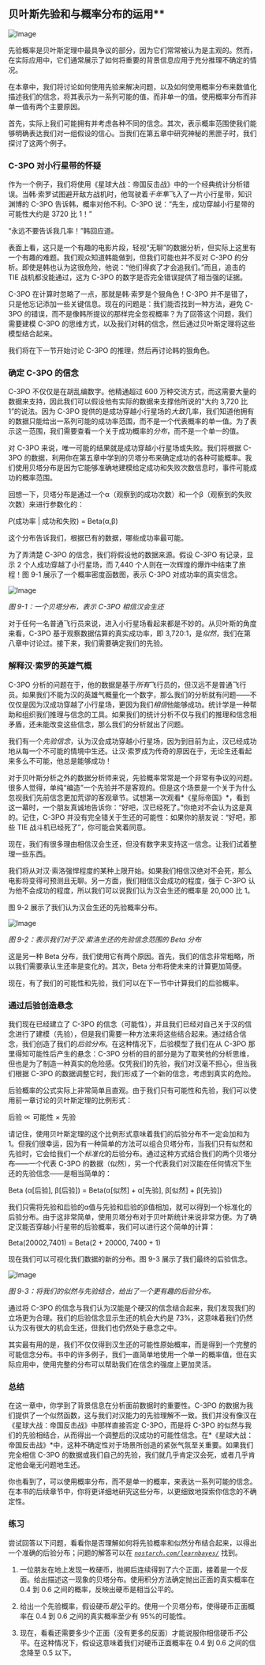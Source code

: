 ## 贝叶斯先验和与概率分布的运用**

![Image](img/common.jpg)

先验概率是贝叶斯定理中最具争议的部分，因为它们常常被认为是主观的。然而，在实际应用中，它们通常展示了如何将重要的背景信息应用于充分推理不确定的情况。

在本章中，我们将讨论如何使用先验来解决问题，以及如何使用概率分布来数值化描述我们的信念，将其表示为一系列可能的值，而非单一的值。使用概率分布而非单一值有两个主要原因。

首先，实际上我们可能拥有并考虑各种不同的信念。其次，表示概率范围使我们能够明确表达我们对一组假设的信心。当我们在第五章中研究神秘的黑匣子时，我们探讨了这两个例子。

### C-3PO 对小行星带的怀疑

作为一个例子，我们将使用《星球大战：帝国反击战》中的一个经典统计分析错误。当韩·索罗试图避开敌方战机时，他驾驶着*千年隼*飞入了一片小行星带，知识渊博的 C-3PO 告诉韩，概率对他不利。C-3PO 说：“先生，成功穿越小行星带的可能性大约是 3720 比 1！”

“永远不要告诉我几率！”韩回应道。

表面上看，这只是一个有趣的电影片段，轻视“无聊”的数据分析，但实际上这里有一个有趣的难题。我们观众知道韩能做到，但我们可能也并不反对 C-3PO 的分析。即使是韩也认为这很危险，他说：“他们得疯了才会追我们。”而且，追击的 TIE 战机都没能通过，这为 C-3PO 的数字是否完全错误提供了相当强的证据。

C-3PO 在计算时忽略了一点，那就是韩·索罗是个狠角色！C-3PO 并不是错了，只是他忘记添加一些关键信息。现在的问题是：我们能否找到一种方法，避免 C-3PO 的错误，而不是像韩所提议的那样完全忽视概率？为了回答这个问题，我们需要建模 C-3PO 的思维方式，以及我们对韩的信念，然后通过贝叶斯定理将这些模型结合起来。

我们将在下一节开始讨论 C-3PO 的推理，然后再讨论韩的狠角色。

### 确定 C-3PO 的信念

C-3PO 不仅仅是在胡乱编数字。他精通超过 600 万种交流方式，而这需要大量的数据来支持，因此我们可以假设他有实际的数据来支撑他所说的“大约 3,720 比 1”的说法。因为 C-3PO 提供的是成功穿越小行星场的*大致*几率，我们知道他拥有的数据只能给出一系列可能的成功率范围，而不是一个代表概率的单一值。为了表示这一范围，我们需要查看一个关于成功概率的*分布*，而不是一个单一的值。

对 C-3PO 来说，唯一可能的结果就是成功穿越小行星场或失败。我们将根据 C-3PO 的数据，利用你在第五章中学到的贝塔分布来确定成功的各种可能概率。我们使用贝塔分布是因为它能够准确地建模给定成功和失败次数信息时，事件可能成功的概率范围。

回想一下，贝塔分布是通过一个α（观察到的成功次数）和一个β（观察到的失败次数）来进行参数化的：

*P*(成功率 | 成功和失败) = Beta(α,β)

这个分布告诉我们，根据已有的数据，哪些成功率最可能。

为了弄清楚 C-3PO 的信念，我们将假设他的数据来源。假设 C-3PO 有记录，显示 2 个人成功穿越了小行星场，而 7,440 个人则在一次辉煌的爆炸中结束了旅程！图 9-1 展示了一个概率密度函数图，表示 C-3PO 对成功率的真实信念。

![Image](img/09fig01.jpg)

*图 9-1：一个贝塔分布，表示 C-3PO 相信汉会生还*

对于任何一名普通飞行员来说，进入小行星场看起来都是不妙的。从贝叶斯的角度来看，C-3PO 基于观察数据估算的真实成功率，即 3,720:1，是*似然*，我们在第八章中讨论过。接下来，我们需要确定我们的先验。

### 解释汉·索罗的英雄气概

C-3PO 分析的问题在于，他的数据是基于*所有*飞行员的，但汉远不是普通飞行员。如果我们不能为汉的英雄气概量化一个数字，那么我们的分析就有问题——不仅仅是因为汉成功穿越了小行星场，更因为我们*相信*他能够成功。统计学是一种帮助和组织我们推理与信念的工具。如果我们的统计分析不仅与我们的推理和信念相矛盾，还未能改变这些信念，那么我们的分析就出了问题。

我们有一个*先验信念*，认为汉会成功穿越小行星场，因为到目前为止，汉已经成功地从每一个不可能的情境中生还。让汉·索罗成为传奇的原因在于，无论生还看起来多么不可能，他总是能够成功！

对于贝叶斯分析之外的数据分析师来说，先验概率常常是一个非常有争议的问题。很多人觉得，单纯“编造”一个先验并不是客观的。但是这个场景是一个关于为什么忽视我们先前信念更加荒谬的客观章节。试想第一次观看*《星际帝国》*，看到这一幕时，一个朋友真诚地告诉你：“好吧，汉已经死了。”你绝对不会认为这是真的。记住，C-3PO 并没有完全错关于生还的可能性：如果你的朋友说：“好吧，那些 TIE 战斗机已经死了”，你可能会笑着同意。

现在，我们有很多理由相信汉会生还，但没有数字来支持这一信念。让我们试着整理一些东西。

我们将从对汉·索洛强悍程度的某种上限开始。如果我们相信汉绝对不会死，那么电影将变得可预测且无聊。另一方面，我们相信汉会成功的程度，强于 C-3PO 认为他不会成功的程度，所以我们可以说我们认为汉会生还的概率是 20,000 比 1。

图 9-2 展示了我们认为汉会生还的先验概率分布。

![Image](img/09fig02.jpg)

*图 9-2：表示我们对于汉·索洛生还的先验信念范围的 Beta 分布*

这是另一种 Beta 分布，我们使用它有两个原因。首先，我们的信念非常粗略，所以我们需要承认生还率是变化的。其次，Beta 分布将使未来的计算更加简便。

现在，有了我们的可能性和先验，我们可以在下一节中计算我们的后验概率。

### 通过后验创造悬念

我们现在已经建立了 C-3PO 的信念（可能性），并且我们已经对自己关于汉的信念进行了建模（先验），但是我们需要一种方法来将这些结合起来。通过结合信念，我们创造了我们的*后验分布*。在这种情况下，后验模型了我们在从 C-3PO 那里得知可能性后产生的悬念：C-3PO 分析的目的部分是为了取笑他的分析思维，但也是为了制造一种真实的危险感。仅凭我们的先验，我们对汉毫不担心，但当我们根据 C-3PO 的数据调整它时，我们形成了一个新的信念，考虑到真实的危险。

后验概率的公式实际上非常简单且直观。由于我们只有可能性和先验，我们可以使用前一章讨论的贝叶斯定理的比例形式：

后验 ∝ 可能性 × 先验

请记住，使用贝叶斯定理的这个比例形式意味着我们的后验分布不一定会加和为 1。但我们很幸运，因为有一种简单的方法可以组合贝塔分布，当我们只有似然和先验时，它会给我们一个*标准化*的后验分布。通过这种方式结合我们的两个贝塔分布——一个代表 C-3PO 的数据（似然），另一个代表我们对汉能在任何情况下生还的先验信念——是相当简单的：

Beta (α[后验], β[后验]) = Beta(α[似然] + α[先验], β[似然] + β[先验])

我们只需将先验和后验的α值与先验和后验的β值相加，就可以得到一个标准化的后验分布。由于这非常简单，使用贝塔分布对于贝叶斯统计来说非常方便。为了确定汉能否穿越小行星带的后验概率，我们可以进行这个简单的计算：

Beta(20002,7401) = Beta(2 + 20000, 7400 + 1)

现在我们可以可视化我们数据的新的分布。图 9-3 展示了我们最终的后验信念。

![Image](img/09fig03.jpg)

*图 9-3：将我们的似然与先验结合，给出了一个更有趣的后验分布。*

通过将 C-3PO 的信念与我们认为汉能是个硬汉的信念结合起来，我们发现我们的立场更为合理。我们的后验信念显示生还的机会大约是 73%，这意味着我们仍然认为汉有很大的机会生还，但我们也仍然处于悬念之中。

其实最有用的是，我们不仅仅得到汉生还的可能性原始概率，而是得到一个完整的可能信念分布。书中的许多例子，我们一直简单地使用一个单一的概率值，但在实际应用中，使用完整的分布可以帮助我们在信念的强度上更加灵活。

### 总结

在这一章中，你学到了背景信息在分析面前数据时的重要性。C-3PO 的数据为我们提供了一个似然函数，这与我们对汉能力的先验理解不一致。我们并没有像汉在《星球大战：帝国反击战》中那样直接否定 C-3PO，而是将 C-3PO 的似然与我们的先验相结合，从而得出一个调整后的汉成功的可能性信念。在*《星球大战：帝国反击战》*中，这种不确定性对于场景所创造的紧张气氛至关重要。如果我们完全相信 C-3PO 的数据或我们自己的先验，我们就几乎肯定汉会死，或者几乎肯定他会毫无问题地生还。

你也看到了，可以使用概率分布，而不是单一的概率，来表达一系列可能的信念。在本书的后续章节中，你将更详细地研究这些分布，以更细致地探索你信念的不确定性。

### 练习

尝试回答以下问题，看看你是否理解如何将先验概率和似然分布结合起来，以得出一个准确的后验分布；问题的解答可以在 *[`nostarch.com/learnbayes/`](https://nostarch.com/learnbayes/)* 找到。

1.  一位朋友在地上发现一枚硬币，抛掷后连续得到了六个正面，接着是一个反面。给出描述这一现象的贝塔分布。使用积分方法确定抛出正面的真实概率在 0.4 到 0.6 之间的概率，反映出硬币是相当公平的。

1.  给出一个先验概率，假设硬币*是*公平的。使用一个贝塔分布，使得硬币正面概率在 0.4 到 0.6 之间的真实概率至少有 95%的可能性。

1.  现在，看看还需要多少个正面（没有更多的反面）才能说服你相信硬币*不*公平。在这种情况下，假设这意味着我们对硬币正面概率在 0.4 到 0.6 之间的信念降至 0.5 以下。
